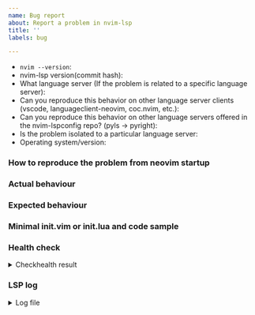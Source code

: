 ```yaml
---
name: Bug report
about: Report a problem in nvim-lsp
title: ''
labels: bug

---
```


<!-- Before reporting: search existing issues. Note that this repository implements configuration and initialization of language servers. Implementation of the language server spec itself is located in the neovim core repository-->

- `nvim --version`:
- nvim-lsp version(commit hash):
- What language server (If the problem is related to a specific language server):
- Can you reproduce this behavior on other language server clients (vscode, languageclient-neovim, coc.nvim, etc.):
- Can you reproduce this behavior on other language servers offered in the nvim-lspconfig repo? (pyls -> pyright):
- Is the problem isolated to a particular language server:
- Operating system/version:

### How to reproduce the problem from neovim startup

### Actual behaviour

### Expected behaviour

### Minimal init.vim or init.lua and code sample
<!-- You can download a minimal_init.lua from here 
      curl -fLO https://raw.githubusercontent.com/neovim/nvim-lspconfig/master/test/minimal_init.lua 
      After editing to include your language server, run neovim with nvim -u minimal_init.lua -->

### Health check
<details>
<summary>Checkhealth result</summary>
<!-- Run `:checkhealth lspconfig` and paste the result here-->
</details>

### LSP log
<!-- If not using the minimal_init.lua please add vim.lsp.set_log_level("debug") to your lua block 
     in init.vim and paste a link to your log file, located at $HOME/.local/share/nvim/lsp.log -->
<details>
<summary>Log file</summary>
<!-- past you log between here -->
</details>
